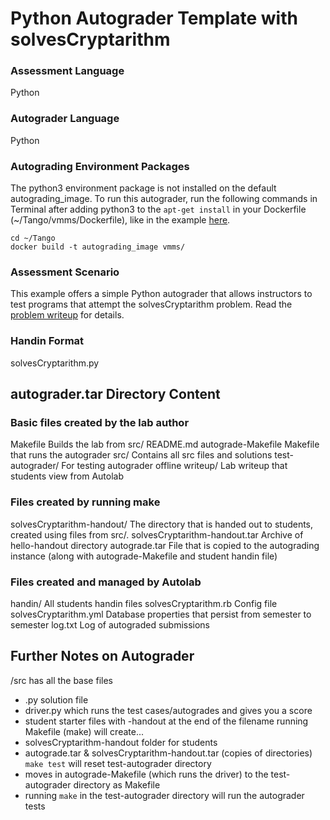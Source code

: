 # Python Autograder Template with solvesCryptarithm

### Assessment Language

Python

### Autograder Language

Python

### Autograding Environment Packages

The python3 environment package is not installed on the default autograding_image. To run this autograder, run the following commands in Terminal after adding python3 to the `apt-get install` in your Dockerfile (~/Tango/vmms/Dockerfile), like in the example [here](Dockerfile).
```
cd ~/Tango
docker build -t autograding_image vmms/
```

### Assessment Scenario

This example offers a simple Python autograder that allows instructors to test programs that attempt the solvesCryptarithm problem. Read the [problem writeup](writeup/writeup.html) for details.

### Handin Format

solvesCryptarithm.py

## autograder.tar Directory Content

### Basic files created by the lab author

Makefile Builds the lab from src/
README.md
autograde-Makefile Makefile that runs the autograder
src/ Contains all src files and solutions
test-autograder/ For testing autograder offline
writeup/ Lab writeup that students view from Autolab

### Files created by running make

solvesCryptarithm-handout/ The directory that is handed out to students, created
using files from src/.
solvesCryptarithm-handout.tar Archive of hello-handout directory
autograde.tar File that is copied to the autograding instance
(along with autograde-Makefile and student handin file)

### Files created and managed by Autolab

handin/ All students handin files
solvesCryptarithm.rb Config file
solvesCryptarithm.yml Database properties that persist from semester to semester
log.txt Log of autograded submissions

## Further Notes on Autograder

/src has all the base files
- .py solution file
- driver.py which runs the test cases/autogrades and gives you a score
- student starter files with -handout at the end of the filename
running Makefile (make) will create...
- solvesCryptarithm-handout folder for students
- autograde.tar & solvesCryptarithm-handout.tar (copies of directories)
`make test` will reset test-autograder directory
- moves in autograde-Makefile (which runs the driver) to the test-autograder directory as Makefile
- running `make` in the test-autograder directory will run the autograder tests
